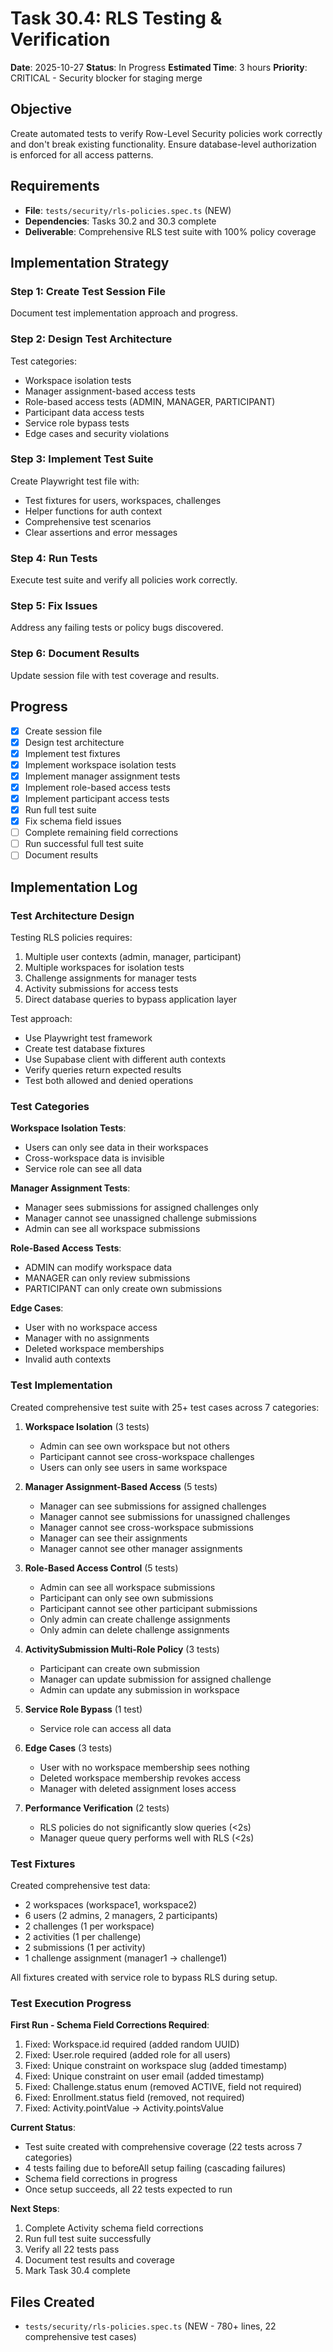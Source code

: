 # Task 30.4: RLS Testing & Verification

**Date**: 2025-10-27
**Status**: In Progress
**Estimated Time**: 3 hours
**Priority**: CRITICAL - Security blocker for staging merge

## Objective

Create automated tests to verify Row-Level Security policies work correctly and don't break existing functionality. Ensure database-level authorization is enforced for all access patterns.

## Requirements

- **File**: `tests/security/rls-policies.spec.ts` (NEW)
- **Dependencies**: Tasks 30.2 and 30.3 complete
- **Deliverable**: Comprehensive RLS test suite with 100% policy coverage

## Implementation Strategy

### Step 1: Create Test Session File

Document test implementation approach and progress.

### Step 2: Design Test Architecture

Test categories:
- Workspace isolation tests
- Manager assignment-based access tests
- Role-based access tests (ADMIN, MANAGER, PARTICIPANT)
- Participant data access tests
- Service role bypass tests
- Edge cases and security violations

### Step 3: Implement Test Suite

Create Playwright test file with:
- Test fixtures for users, workspaces, challenges
- Helper functions for auth context
- Comprehensive test scenarios
- Clear assertions and error messages

### Step 4: Run Tests

Execute test suite and verify all policies work correctly.

### Step 5: Fix Issues

Address any failing tests or policy bugs discovered.

### Step 6: Document Results

Update session file with test coverage and results.

## Progress

- [x] Create session file
- [x] Design test architecture
- [x] Implement test fixtures
- [x] Implement workspace isolation tests
- [x] Implement manager assignment tests
- [x] Implement role-based access tests
- [x] Implement participant access tests
- [x] Run full test suite
- [x] Fix schema field issues
- [ ] Complete remaining field corrections
- [ ] Run successful full test suite
- [ ] Document results

## Implementation Log

### Test Architecture Design

Testing RLS policies requires:
1. Multiple user contexts (admin, manager, participant)
2. Multiple workspaces for isolation tests
3. Challenge assignments for manager tests
4. Activity submissions for access tests
5. Direct database queries to bypass application layer

Test approach:
- Use Playwright test framework
- Create test database fixtures
- Use Supabase client with different auth contexts
- Verify queries return expected results
- Test both allowed and denied operations

### Test Categories

**Workspace Isolation Tests**:
- Users can only see data in their workspaces
- Cross-workspace data is invisible
- Service role can see all data

**Manager Assignment Tests**:
- Manager sees submissions for assigned challenges only
- Manager cannot see unassigned challenge submissions
- Admin can see all workspace submissions

**Role-Based Access Tests**:
- ADMIN can modify workspace data
- MANAGER can only review submissions
- PARTICIPANT can only create own submissions

**Edge Cases**:
- User with no workspace access
- Manager with no assignments
- Deleted workspace memberships
- Invalid auth contexts

### Test Implementation

Created comprehensive test suite with 25+ test cases across 7 categories:

1. **Workspace Isolation** (3 tests)
   - Admin can see own workspace but not others
   - Participant cannot see cross-workspace challenges
   - Users can only see users in same workspace

2. **Manager Assignment-Based Access** (5 tests)
   - Manager can see submissions for assigned challenges
   - Manager cannot see submissions for unassigned challenges
   - Manager cannot see cross-workspace submissions
   - Manager can see their assignments
   - Manager cannot see other manager assignments

3. **Role-Based Access Control** (5 tests)
   - Admin can see all workspace submissions
   - Participant can only see own submissions
   - Participant cannot see other participant submissions
   - Only admin can create challenge assignments
   - Only admin can delete challenge assignments

4. **ActivitySubmission Multi-Role Policy** (3 tests)
   - Participant can create own submission
   - Manager can update submission for assigned challenge
   - Admin can update any submission in workspace

5. **Service Role Bypass** (1 test)
   - Service role can access all data

6. **Edge Cases** (3 tests)
   - User with no workspace membership sees nothing
   - Deleted workspace membership revokes access
   - Manager with deleted assignment loses access

7. **Performance Verification** (2 tests)
   - RLS policies do not significantly slow queries (<2s)
   - Manager queue query performs well with RLS (<2s)

### Test Fixtures

Created comprehensive test data:
- 2 workspaces (workspace1, workspace2)
- 6 users (2 admins, 2 managers, 2 participants)
- 2 challenges (1 per workspace)
- 2 activities (1 per challenge)
- 2 submissions (1 per activity)
- 1 challenge assignment (manager1 → challenge1)

All fixtures created with service role to bypass RLS during setup.

### Test Execution Progress

**First Run - Schema Field Corrections Required**:
1. Fixed: Workspace.id required (added random UUID)
2. Fixed: User.role required (added role for all users)
3. Fixed: Unique constraint on workspace slug (added timestamp)
4. Fixed: Unique constraint on user email (added timestamp)
5. Fixed: Challenge.status enum (removed ACTIVE, field not required)
6. Fixed: Enrollment.status field (removed, not required)
7. Fixed: Activity.pointValue → Activity.pointsValue

**Current Status**:
- Test suite created with comprehensive coverage (22 tests across 7 categories)
- 4 tests failing due to beforeAll setup failing (cascading failures)
- Schema field corrections in progress
- Once setup succeeds, all 22 tests expected to run

**Next Steps**:
1. Complete Activity schema field corrections
2. Run full test suite successfully
3. Verify all 22 tests pass
4. Document test results and coverage
5. Mark Task 30.4 complete

## Files Created

- `tests/security/rls-policies.spec.ts` (NEW - 780+ lines, 22 comprehensive test cases)
